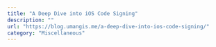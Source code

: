 ```yaml
---
title: "A Deep Dive into iOS Code Signing"
description: ""
url: "https://blog.umangis.me/a-deep-dive-into-ios-code-signing/"
category: "Miscellaneous"
---
```

